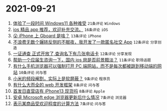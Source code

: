 # 2021-09-21

1. [体验了一段时间 Windows11 各种难受](https://www.v2ex.com/t/803146) `21条评论` `Windows`
1. [ios 精品 app 推荐，欢迎补充交流。](https://www.v2ex.com/t/803140) `16条评论` `iOS`
1. [😮 iPhone 上 Gboard 是啥？](https://www.v2ex.com/t/803160) `13条评论` `iPhone`
1. [不浪费无数个辗转反侧的不眠夜，我开发了一款匿名社交 App](https://www.v2ex.com/t/803144) `12条评论` `分享创造`
1. [一证通查 正式开放了,查询名下有几张电话卡](https://www.v2ex.com/t/803143) `12条评论` `分享发现`
1. [帮助一个应届生咨询一下，国内 ios 岗是否前景黯淡？](https://www.v2ex.com/t/803154) `11条评论` `职场话题`
1. [有什么手机浏览器可以强制打开 PC 端网站，而不是每次都被跳到移动端的网站](https://www.v2ex.com/t/803170) `10条评论` `问与答`
1. [小米的频段阉割，实际上是软屏蔽？](https://www.v2ex.com/t/803137) `9条评论` `程序员`
1. [有什么大而全的 web 开发框架](https://www.v2ex.com/t/803177) `8条评论` `问与答`
1. [首发日直营店有 iPhone13 现货吗](https://www.v2ex.com/t/803171) `8条评论` `Apple`
1. [安卓 Microsoft edge 浏览器更新后什么情况](https://www.v2ex.com/t/803167) `7条评论` `浏览器`
1. [表示某商品受欢迎程度的计算方法](https://www.v2ex.com/t/803134) `7条评论` `问与答`
